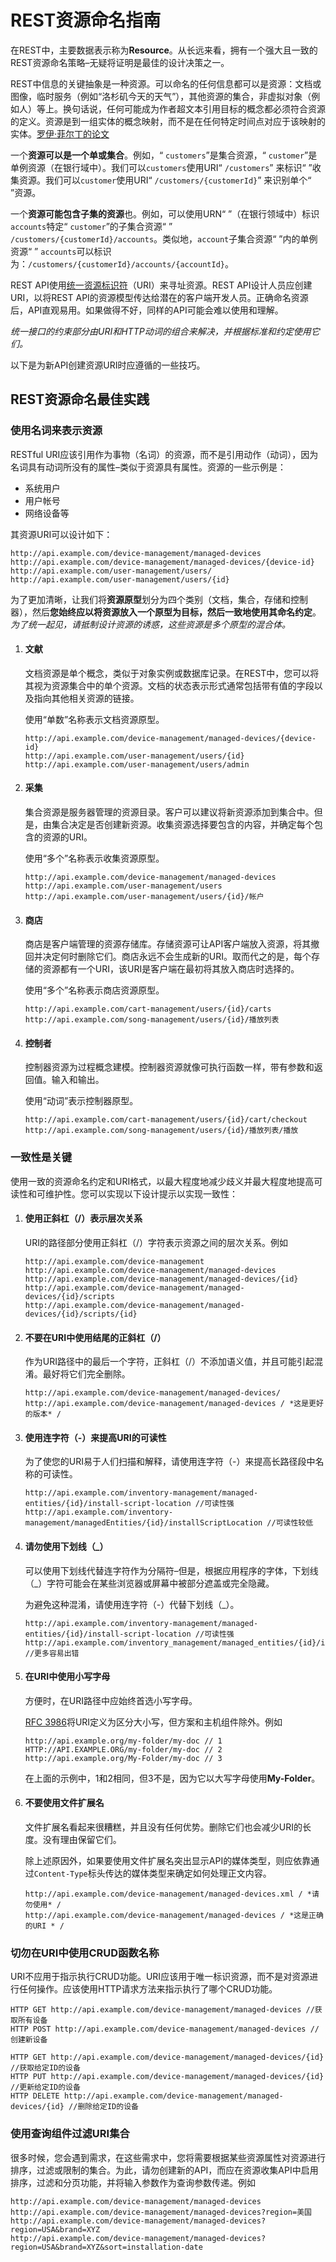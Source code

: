 # REST资源命名指南

在REST中，主要数据表示称为**Resource**。从长远来看，拥有一个强大且一致的REST资源命名策略–无疑将证明是最佳的设计决策之一。

REST中信息的关键抽象是一种资源。可以命名的任何信息都可以是资源：文档或图像，临时服务（例如“洛杉矶今天的天气”），其他资源的集合，非虚拟对象（例如人）等上。换句话说，任何可能成为作者超文本引用目标的概念都必须符合资源的定义。资源是到一组实体的概念映射，而不是在任何特定时间点对应于该映射的实体。[罗伊·菲尔丁的论文](https://www.ics.uci.edu/~fielding/pubs/dissertation/rest_arch_style.htm#sec_5_2_1_1)

一个**资源可以是一个单或集合**。例如，“ `customers`”是集合资源，“ `customer`”是单例资源（在银行域中）。我们可以`customers`使用URI“ `/customers`” 来标识“ ”收集资源。我们可以`customer`使用URI“ `/customers/{customerId}`” 来识别单个“ ”资源。

一个**资源可能包含子集的资源**也。例如，可以使用URN“ ”（在银行领域中）标识`accounts`特定“ `customer`”的子集合资源“ ” `/customers/{customerId}/accounts`。类似地，`account`子集合资源“ ”内的单例资源“ ” `accounts`可以标识为：`/customers/{customerId}/accounts/{accountId}`。

REST API使用[统一资源标识符](https://en.wikipedia.org/wiki/Uniform_Resource_Identifier)（URI）来寻址资源。REST API设计人员应创建URI，以将REST API的资源模型传达给潜在的客户端开发人员。正确命名资源后，API直观易用。如果做得不好，同样的API可能会难以使用和理解。

*统一接口的约束部分由URI和HTTP动词的组合来解决，并根据标准和约定使用它们。*

以下是为新API创建资源URI时应遵循的一些技巧。

## REST资源命名最佳实践

### 使用名词来表示资源

RESTful URI应该引用作为事物（名词）的资源，而不是引用动作（动词），因为名词具有动词所没有的属性–类似于资源具有属性。资源的一些示例是：

- 系统用户
- 用户帐号
- 网络设备等

其资源URI可以设计如下：

```
http://api.example.com/device-management/managed-devices 
http://api.example.com/device-management/managed-devices/{device-id} 
http://api.example.com/user-management/users/
http://api.example.com/user-management/users/{id}
```

为了更加清晰，让我们将**资源原型**划分为四个类别（文档，集合，存储和控制器），然后**您始终应以将资源放入一个原型为目标，然后一致地使用其命名约定**。*为了统一起见，请抵制设计资源的诱惑，这些资源是多个原型的混合体。*

1. #### 文献

   文档资源是单个概念，类似于对象实例或数据库记录。在REST中，您可以将其视为资源集合中的单个资源。文档的状态表示形式通常包括带有值的字段以及指向其他相关资源的链接。

   使用“单数”名称表示文档资源原型。

   ```
   http://api.example.com/device-management/managed-devices/{device-id}
   http://api.example.com/user-management/users/{id}
   http://api.example.com/user-management/users/admin
   ```

2. #### 采集

   集合资源是服务器管理的资源目录。客户可以建议将新资源添加到集合中。但是，由集合决定是否创建新资源。收集资源选择要包含的内容，并确定每个包含的资源的URI。

   使用“多个”名称表示收集资源原型。

   ```
   http://api.example.com/device-management/managed-devices
   http://api.example.com/user-management/users
   http://api.example.com/user-management/users/{id}/帐户
   ```

3. #### 商店

   商店是客户端管理的资源存储库。存储资源可让API客户端放入资源，将其撤回并决定何时删除它们。商店永远不会生成新的URI。取而代之的是，每个存储的资源都有一个URI，该URI是客户端在最初将其放入商店时选择的。

   使用“多个”名称表示商店资源原型。

   ```
   http://api.example.com/cart-management/users/{id}/carts
   http://api.example.com/song-management/users/{id}/播放列表
   ```

4. #### 控制者

   控制器资源为过程概念建模。控制器资源就像可执行函数一样，带有参数和返回值。输入和输出。

   使用“动词”表示控制器原型。

   ```
   http://api.example.com/cart-management/users/{id}/cart/checkout
   http://api.example.com/song-management/users/{id}/播放列表/播放
   ```

### 一致性是关键

使用一致的资源命名约定和URI格式，以最大程度地减少歧义并最大程度地提高可读性和可维护性。您可以实现以下设计提示以实现一致性：

1. #### 使用正斜杠（/）表示层次关系

   URI的路径部分使用正斜杠（/）字符表示资源之间的层次关系。例如

   ```
   http://api.example.com/device-management
   http://api.example.com/device-management/managed-devices
   http://api.example.com/device-management/managed-devices/{id}
   http://api.example.com/device-management/managed-devices/{id}/scripts
   http://api.example.com/device-management/managed-devices/{id}/scripts/{id}
   ```

2. #### 不要在URI中使用结尾的正斜杠（/）

   作为URI路径中的最后一个字符，正斜杠（/）不添加语义值，并且可能引起混淆。最好将它们完全删除。

   ```
   http://api.example.com/device-management/managed-devices/
   http://api.example.com/device-management/managed-devices / *这是更好的版本* /
   ```

3. #### 使用连字符（-）来提高URI的可读性

   为了使您的URI易于人们扫描和解释，请使用连字符（-）来提高长路径段中名称的可读性。

   ```
   http://api.example.com/inventory-management/managed-entities/{id}/install-script-location //可读性强
   http://api.example.com/inventory-management/managedEntities/{id}/installScriptLocation //可读性较低
   ```

4. #### 请勿使用下划线（_）

   可以使用下划线代替连字符作为分隔符–但是，根据应用程序的字体，下划线（_）字符可能会在某些浏览器或屏幕中被部分遮盖或完全隐藏。

   为避免这种混淆，请使用连字符（-）代替下划线（_）。

   ```
   http://api.example.com/inventory-management/managed-entities/{id}/install-script-location //可读性强
   http://api.example.com/inventory_management/managed_entities/{id}/install_script_location //更多容易出错
   ```

5. #### 在URI中使用小写字母

   方便时，在URI路径中应始终首选小写字母。

   [RFC 3986](https://www.ietf.org/rfc/rfc3986.txt)将URI定义为区分大小写，但方案和主机组件除外。例如

   ```
   http://api.example.org/my-folder/my-doc // 1
   HTTP://API.EXAMPLE.ORG/my-folder/my-doc // 2
   http://api.example.org/My-Folder/my-doc // 3
   ```

   在上面的示例中，1和2相同，但3不是，因为它以大写字母使用**My-Folder**。

6. #### 不要使用文件扩展名

   文件扩展名看起来很糟糕，并且没有任何优势。删除它们也会减少URI的长度。没有理由保留它们。

   除上述原因外，如果要使用文件扩展名突出显示API的媒体类型，则应依靠通过`Content-Type`标头传达的媒体类型来确定如何处理正文内容。

   ```
   http://api.example.com/device-management/managed-devices.xml / *请勿使用* /
   http://api.example.com/device-management/managed-devices / *这是正确的URI * /
   ```

### 切勿在URI中使用CRUD函数名称

URI不应用于指示执行CRUD功能。URI应该用于唯一标识资源，而不是对资源进行任何操作。应该使用HTTP请求方法来指示执行了哪个CRUD功能。

```
HTTP GET http://api.example.com/device-management/managed-devices //获取所有设备
HTTP POST http://api.example.com/device-management/managed-devices //创建新设备

HTTP GET http://api.example.com/device-management/managed-devices/{id} //获取给定ID的设备
HTTP PUT http://api.example.com/device-management/managed-devices/{id} //更新给定ID的设备
HTTP DELETE http://api.example.com/device-management/managed-devices/{id} //删除给定ID的设备
```

### 使用查询组件过滤URI集合

很多时候，您会遇到需求，在这些需求中，您将需要根据某些资源属性对资源进行排序，过滤或限制的集合。为此，请勿创建新的API，而应在资源收集API中启用排序，过滤和分页功能，并将输入参数作为查询参数传递。例如

```
http://api.example.com/device-management/managed-devices
http://api.example.com/device-management/managed-devices?region=美国
http://api.example.com/device-management/managed-devices?region=USA&brand=XYZ
http://api.example.com/device-management/managed-devices?region=USA&brand=XYZ&sort=installation-date
```

